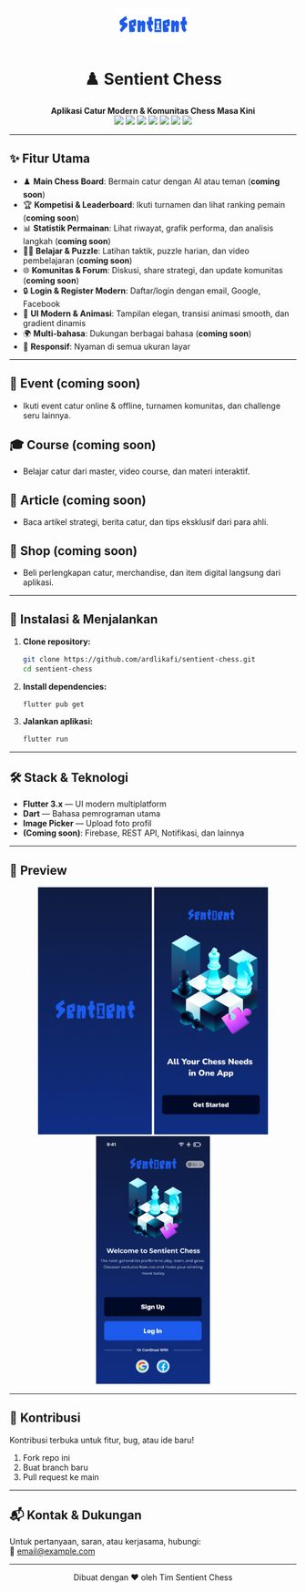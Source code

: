 <p align="center">
  <img src="assets/images/img_logo.png" height="64" alt="Sentient Chess Logo" />
</p>
<h1 align="center">♟️ Sentient Chess</h1>
<p align="center">
  <b>Aplikasi Catur Modern & Komunitas Chess Masa Kini</b><br>
  <img src="https://img.shields.io/badge/Flutter-3.x-blue?logo=flutter">
  <img src="https://img.shields.io/badge/Platform-Android%20%7C%20iOS-green?logo=android&logoColor=white">
  <img src="https://img.shields.io/badge/Status-Beta-orange">
  <img src="https://img.shields.io/badge/Event-coming%20soon-lightgrey">
  <img src="https://img.shields.io/badge/Course-coming%20soon-lightgrey">
  <img src="https://img.shields.io/badge/Article-coming%20soon-lightgrey">
  <img src="https://img.shields.io/badge/Shop-coming%20soon-lightgrey">
</p>

---

## ✨ Fitur Utama

- ♟️ **Main Chess Board**: Bermain catur dengan AI atau teman (**coming soon**)
- 🏆 **Kompetisi & Leaderboard**: Ikuti turnamen dan lihat ranking pemain (**coming soon**)
- 📊 **Statistik Permainan**: Lihat riwayat, grafik performa, dan analisis langkah (**coming soon**)
- 🧑‍🎓 **Belajar & Puzzle**: Latihan taktik, puzzle harian, dan video pembelajaran (**coming soon**)
- 🌐 **Komunitas & Forum**: Diskusi, share strategi, dan update komunitas (**coming soon**)
- 🔒 **Login & Register Modern**: Daftar/login dengan email, Google, Facebook
- 🎨 **UI Modern & Animasi**: Tampilan elegan, transisi animasi smooth, dan gradient dinamis
- 🌍 **Multi-bahasa**: Dukungan berbagai bahasa (**coming soon**)
- 📱 **Responsif**: Nyaman di semua ukuran layar

---

## 📅 Event (coming soon)
- Ikuti event catur online & offline, turnamen komunitas, dan challenge seru lainnya.

## 🎓 Course (coming soon)
- Belajar catur dari master, video course, dan materi interaktif.

## 📰 Article (coming soon)
- Baca artikel strategi, berita catur, dan tips eksklusif dari para ahli.

## 🛒 Shop (coming soon)
- Beli perlengkapan catur, merchandise, dan item digital langsung dari aplikasi.

---

## 🚀 Instalasi & Menjalankan

1. **Clone repository:**
   ```bash
   git clone https://github.com/ardlikafi/sentient-chess.git
   cd sentient-chess
   ```
2. **Install dependencies:**
   ```bash
   flutter pub get
   ```
3. **Jalankan aplikasi:**
   ```bash
   flutter run
   ```

---

## 🛠️ Stack & Teknologi

- **Flutter 3.x** — UI modern multiplatform
- **Dart** — Bahasa pemrograman utama
- **Image Picker** — Upload foto profil
- **(Coming soon)**: Firebase, REST API, Notifikasi, dan lainnya

---

## 📸 Preview

<p align="center">
  <img src="assets/screenshots/splash.png" width="200"/>
  <img src="assets/screenshots/cta.png" width="200"/>
  <img src="assets/screenshots/welcome.png" width="200"/>
  <!-- Tambahkan screenshot lain jika ada -->
</p>

---

## 🤝 Kontribusi

Kontribusi terbuka untuk fitur, bug, atau ide baru!  
1. Fork repo ini  
2. Buat branch baru  
3. Pull request ke main

---

## 📬 Kontak & Dukungan

Untuk pertanyaan, saran, atau kerjasama, hubungi:  
📧 [email@example.com](mailto:email@example.com)

---

<p align="center">
  Dibuat dengan ❤️ oleh Tim Sentient Chess
</p>
